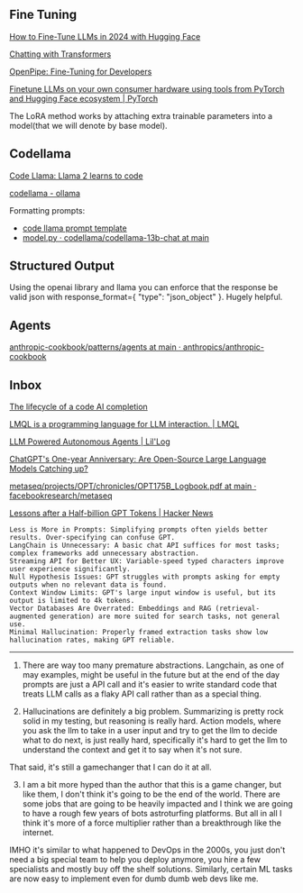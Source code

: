 ## Fine Tuning

[How to Fine-Tune LLMs in 2024 with Hugging Face](https://www.philschmid.de/fine-tune-llms-in-2024-with-trl)

[Chatting with Transformers](https://huggingface.co/docs/transformers/en/conversations)

[OpenPipe: Fine-Tuning for Developers](https://openpipe.ai/)

[Finetune LLMs on your own consumer hardware using tools from PyTorch and Hugging Face ecosystem | PyTorch](https://pytorch.org/blog/finetune-llms/)

The LoRA method works by attaching extra trainable parameters into a model(that we will denote by base model).

## Codellama

[Code Llama: Llama 2 learns to code](https://huggingface.co/blog/codellama)

[codellama - ollama](https://ollama.com/library/codellama:34b)

Formatting prompts:

- [code llama prompt template](https://huggingface.co/codellama/CodeLlama-7b-Instruct-hf/discussions/19)
- [model.py · codellama/codellama-13b-chat at main](https://huggingface.co/spaces/codellama/codellama-13b-chat/blob/main/model.py#L25-L36)

## Structured Output

Using the openai library and llama you can enforce that the response be valid json with response_format={ "type": "json_object" }. Hugely helpful. 

## Agents

[anthropic-cookbook/patterns/agents at main · anthropics/anthropic-cookbook](https://github.com/anthropics/anthropic-cookbook/tree/main/patterns/agents)

## Inbox

[The lifecycle of a code AI completion](https://sourcegraph.com/blog/the-lifecycle-of-a-code-ai-completion)

[LMQL is a programming language for LLM interaction. | LMQL](https://lmql.ai/#calc)

[LLM Powered Autonomous Agents | Lil'Log](https://lilianweng.github.io/posts/2023-06-23-agent/)

[ChatGPT's One-year Anniversary: Are Open-Source Large Language Models Catching up?](https://arxiv.org/abs/2311.16989)

[metaseq/projects/OPT/chronicles/OPT175B_Logbook.pdf at main · facebookresearch/metaseq](https://github.com/facebookresearch/metaseq/blob/main/projects/OPT/chronicles/OPT175B_Logbook.pdf?fbclid=IwAR1SYEN38IY9FvdnN2UQgCOLk0UrpQRj8eR5F6gsesSErC6rcQnCTDMz8GI)

[Lessons after a Half-billion GPT Tokens | Hacker News](https://news.ycombinator.com/item?id=40015185)

    Less is More in Prompts: Simplifying prompts often yields better results. Over-specifying can confuse GPT.
    LangChain is Unnecessary: A basic chat API suffices for most tasks; complex frameworks add unnecessary abstraction.
    Streaming API for Better UX: Variable-speed typed characters improve user experience significantly.
    Null Hypothesis Issues: GPT struggles with prompts asking for empty outputs when no relevant data is found.
    Context Window Limits: GPT's large input window is useful, but its output is limited to 4k tokens.
    Vector Databases Are Overrated: Embeddings and RAG (retrieval-augmented generation) are more suited for search tasks, not general use.
    Minimal Hallucination: Properly framed extraction tasks show low hallucination rates, making GPT reliable.

---

1. There are way too many premature abstractions. Langchain, as one of may examples, might be useful in the future but at the end of the day prompts are just a API call and it's easier to write standard code that treats LLM calls as a flaky API call rather than as a special thing.

2. Hallucinations are definitely a big problem. Summarizing is pretty rock solid in my testing, but reasoning is really hard. Action models, where you ask the llm to take in a user input and try to get the llm to decide what to do next, is just really hard, specifically it's hard to get the llm to understand the context and get it to say when it's not sure.

That said, it's still a gamechanger that I can do it at all.

3. I am a bit more hyped than the author that this is a game changer, but like them, I don't think it's going to be the end of the world. There are some jobs that are going to be heavily impacted and I think we are going to have a rough few years of bots astroturfing platforms. But all in all I think it's more of a force multiplier rather than a breakthrough like the internet.

IMHO it's similar to what happened to DevOps in the 2000s, you just don't need a big special team to help you deploy anymore, you hire a few specialists and mostly buy off the shelf solutions. Similarly, certain ML tasks are now easy to implement even for dumb dumb web devs like me. 
